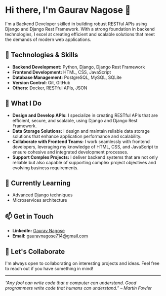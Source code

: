 # Hi there, I'm Gaurav Nagose 👋

I'm a Backend Developer skilled in building robust RESTful APIs using Django and Django Rest Framework. With a strong foundation in backend technologies, I excel at creating efficient and scalable solutions that meet the demands of modern web applications. 

## 🔧 Technologies & Skills
- **Backend Development:** Python, Django, Django Rest Framework
- **Frontend Development:** HTML, CSS, JavaScript
- **Database Management:** PostgreSQL, MySQL, SQLite
- **Version Control:** Git, GitHub
- **Others:** Docker, RESTful APIs, JSON

## 🌟 What I Do
- **Design and Develop APIs:** I specialize in creating RESTful APIs that are efficient, secure, and scalable, using Django and Django Rest Framework.
- **Data Storage Solutions:** I design and maintain reliable data storage solutions that enhance application performance and scalability.
- **Collaborate with Frontend Teams:** I work seamlessly with frontend developers, leveraging my knowledge of HTML, CSS, and JavaScript to ensure cohesive and integrated development processes.
- **Support Complex Projects:** I deliver backend systems that are not only reliable but also capable of supporting complex project objectives and evolving business requirements.

## 🌱 Currently Learning
- Advanced Django techniques
- Microservices architecture

## 📫 Get in Touch
- **LinkedIn:** [Gaurav Nagose](https://www.linkedin.com/in/gaurav-nagose-b80676278/)
- **Email:** [gauravnagose714@gmail.com](mailto:gauravnagose714@gmail.com)

## 🤝 Let's Collaborate
I'm always open to collaborating on interesting projects and ideas. Feel free to reach out if you have something in mind!

---

*“Any fool can write code that a computer can understand. Good programmers write code that humans can understand.” – Martin Fowler*
